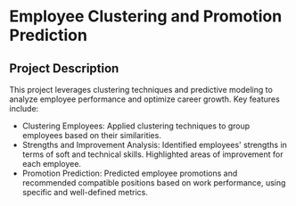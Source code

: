 # **Employee Clustering and Promotion Prediction**

## **Project Description**
This project leverages clustering techniques and predictive modeling to analyze employee performance and optimize career growth. Key features include:

- Clustering Employees: Applied clustering techniques to group employees based on their similarities.
- Strengths and Improvement Analysis:
Identified employees' strengths in terms of soft and technical skills.
Highlighted areas of improvement for each employee.
- Promotion Prediction: Predicted employee promotions and recommended compatible positions based on work performance, using specific and well-defined metrics.
